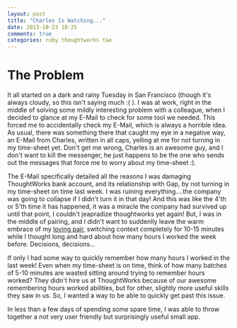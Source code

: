 ```yaml
---
layout: post
title: "Charles Is Watching..."
date: 2013-10-23 18:25
comments: true
categories: ruby thoughtworks t&e
---
```

The Problem
==========
It all started on a dark and rainy Tuesday in San Francisco (though it's always cloudy, so this isn't saying much :( ). I was at work, right in the middle of solving some mildly interesting problem with a colleague, when I decided to glance at my E-Mail to check for some tool we needed. This forced me to accidentally check my E-Mail, which is always a horrible idea. As usual, there was something there that caught my eye in a negative way, an E-Mail from Charles, written in all caps, yelling at me for not turning in my time-sheet yet. Don't get me wrong, Charles is an awesome guy, and I don't want to kill the messenger, he just happens to be the one who sends out the messages that force me to worry about my time-sheet :).

The E-Mail specifically detailed all the reasons I was damaging ThoughtWorks bank account, and its relationship with Gap, by not turning in my time-sheet on time last week. I was ruining everything....the company was going to collapse if I didn't turn it in that day! And this was like the 4'th or 5'th time it has happened, it was a miracle the company had survived up until that point, I couldn't jeapradize thoughtworks yet again! But, I was in the middle of pairing, and I didn't want to suddenlly leave the warm embrace of my [loving pair](http://www.youtube.com/watch?v=dYBjVTMUQY0), switching context completely for 10-15 minutes while I thought long and hard about how many hours I worked the week before. Decisions, decisions...

If only I had some way to quickly remember how many hours I worked in the last week! Even when my time-sheet is on time, think of how many batches of 5-10 minutes are wasted sitting around trying to remember hours worked? They didn't hire us at ThoughtWorks because of our awesome remembering hours worked abilities, but for other, slightly more useful skills they saw in us. So, I wanted a way to be able to quickly get past this issue.

In less than a few days of spending some spare time, I was able to throw together a not very user friendly but surprisingly useful small app.
